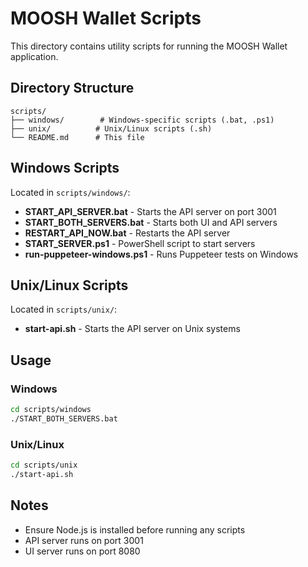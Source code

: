 # MOOSH Wallet Scripts

This directory contains utility scripts for running the MOOSH Wallet application.

## Directory Structure

```
scripts/
├── windows/        # Windows-specific scripts (.bat, .ps1)
├── unix/          # Unix/Linux scripts (.sh)
└── README.md      # This file
```

## Windows Scripts

Located in `scripts/windows/`:

- **START_API_SERVER.bat** - Starts the API server on port 3001
- **START_BOTH_SERVERS.bat** - Starts both UI and API servers
- **RESTART_API_NOW.bat** - Restarts the API server
- **START_SERVER.ps1** - PowerShell script to start servers
- **run-puppeteer-windows.ps1** - Runs Puppeteer tests on Windows

## Unix/Linux Scripts

Located in `scripts/unix/`:

- **start-api.sh** - Starts the API server on Unix systems

## Usage

### Windows
```bash
cd scripts/windows
./START_BOTH_SERVERS.bat
```

### Unix/Linux
```bash
cd scripts/unix
./start-api.sh
```

## Notes

- Ensure Node.js is installed before running any scripts
- API server runs on port 3001
- UI server runs on port 8080